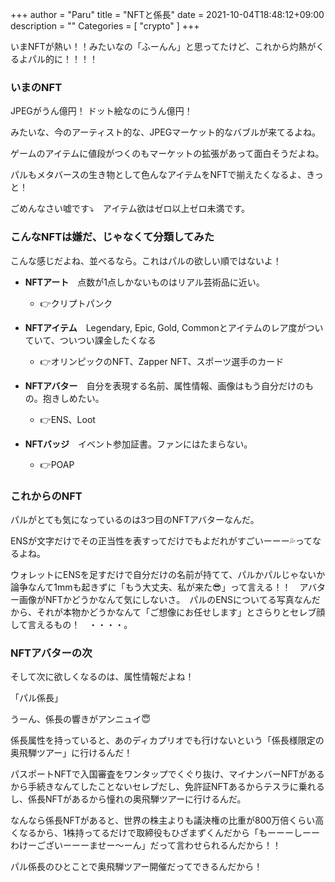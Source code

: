 +++
author = "Paru"
title = "NFTと係長"
date = 2021-10-04T18:48:12+09:00
description = ""
Categories = [ "crypto" ]
+++

いまNFTが熱い！！みたいなの「ふーんん」と思ってたけど、これから灼熱がくるよパル的に！！！！

<!--more-->

### いまのNFT

JPEGがうん億円！
ドット絵なのにうん億円！

みたいな、今のアーティスト的な、JPEGマーケット的なバブルが来てるよね。

ゲームのアイテムに値段がつくのもマーケットの拡張があって面白そうだよね。

パルもメタバースの生き物として色んなアイテムをNFTで揃えたくなるよ、きっと！

ごめんなさい嘘です⤵️　アイテム欲はゼロ以上ゼロ未満です。


### こんなNFTは嫌だ、じゃなくて分類してみた

こんな感じだよね、並べるなら。これはパルの欲しい順ではないよ！


- **NFTアート**　点数が1点しかないものはリアル芸術品に近い。
    - 👉クリプトパンク

- **NFTアイテム**　Legendary, Epic, Gold, Commonとアイテムのレア度がついていて、ついつい課金したくなる
    - 👉オリンピックのNFT、Zapper NFT、スポーツ選手のカード

- **NFTアバター**　自分を表現する名前、属性情報、画像はもう自分だけのもの。抱きしめたい。
    - 👉ENS、Loot

- **NFTバッジ**　イベント参加証書。ファンにはたまらない。
    - 👉POAP


### これからのNFT

パルがとても気になっているのは3つ目のNFTアバターなんだ。

ENSが文字だけでその正当性を表すってだけでもよだれがすごいーーー💦ってなるよね。


ウォレットにENSを足すだけで自分だけの名前が持てて、パルかパルじゃないか論争なんて1mmも起きずに「もう大丈夫、私が来た😎」って言える！！　アバター画像がNFTかどうかなんて気にしないさ。　パルのENSについてる写真なんだから、それが本物かどうかなんて「ご想像にお任せします」とさらりとセレブ顔して言えるもの！　・・・・。

### NFTアバターの次

そして次に欲しくなるのは、属性情報だよね！

「パル係長」

うーん、係長の響きがアンニュイ😇

係長属性を持っていると、あのディカプリオでも行けないという「係長様限定の奥飛騨ツアー」に行けるんだ！

パスポートNFTで入国審査をワンタップでくぐり抜け、マイナンバーNFTがあるから手続きなんてしたことないセレブだし、免許証NFTあるからテスラに乗れるし、係長NFTがあるから憧れの奥飛騨ツアーに行けるんだ。

なんなら係長NFTがあると、世界の株主よりも議決権の比重が800万倍くらい高くなるから、1株持ってるだけで取締役もひざまずくんだから「もーーーしーーわけーございーーーませー〜ーん」だって言わせられるんだから！！

パル係長のひとことで奥飛騨ツアー開催だってできるんだから！

